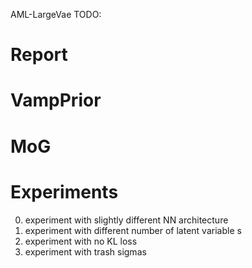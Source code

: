 AML-LargeVae TODO:

# Report

# VampPrior 

# MoG

# Experiments

0. experiment with slightly different NN architecture
1. experiment with different number of latent variable s
2. experiment with no KL loss
3. experiment with trash sigmas 
